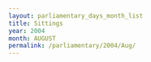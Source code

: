 ```yaml
---
layout: parliamentary_days_month_list
title: Sittings
year: 2004
month: AUGUST
permalink: /parliamentary/2004/Aug/
---
```


